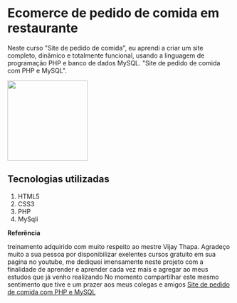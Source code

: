 # Ecomerce de pedido de comida em restaurante
Neste curso "Site de pedido de comida", eu aprendi a criar um site completo, dinâmico e totalmente funcional, usando a linguagem de programação PHP e banco de dados MySQL. "Site de pedido de comida com PHP e MySQL".

<img height="180em" src="https://github-readme-stats.vercel.app/api?username=alfabar&show_icons=true&hide_border=true&&count_private=true&include_all_commits=true" />

## Tecnologias utilizadas
1. HTML5
2. CSS3
3. PHP
4. MySqli

**Referência**

treinamento adquirido com muito respeito ao mestre Vijay Thapa. Agradeço muito a sua pessoa por disponibilizar exelentes cursos gratuito em sua pagina no youtube, me dediquei imensamente neste projeto com a finalidade de aprender e aprender cada vez mais e agregar ao meus estudos que já venho realizando No momento compartilhar este mesmo sentimento que tive e um prazer aos meus colegas e amigos 
[Site de pedido de comida com PHP e MySQL](https://youtu.be/ZBgTzx46B8s)
